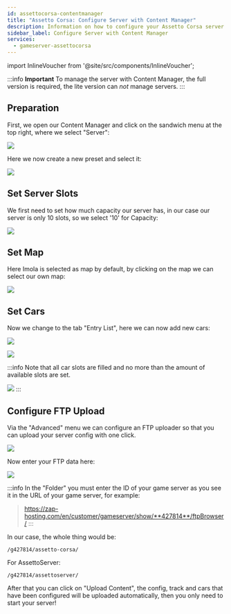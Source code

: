 ```yaml
---
id: assettocorsa-contentmanager
title: "Assetto Corsa: Configure Server with Content Manager"
description: Information on how to configure your Assetto Corsa server from ZAP-Hosting using the Content Manager 
sidebar_label: Configure Server with Content Manager
services:
  - gameserver-assettocorsa
---
```


import InlineVoucher from '@site/src/components/InlineVoucher';

:::info
**Important** To manage the server with Content Manager, the full version is required, the lite version can *not* manage servers.
:::

<InlineVoucher />


## Preparation

First, we open our Content Manager and click on the sandwich menu at the top right, where we select "Server":

![](https://screensaver01.zap-hosting.com/index.php/s/LGKdDPSCMCEMEZj/preview)

Here we now create a new preset and select it:

![](https://screensaver01.zap-hosting.com/index.php/s/XLTcJkwrAAwB65o/preview)

## Set Server Slots

We first need to set how much capacity our server has, in our case our server is only 10 slots, so we select '10' for Capacity:

![](https://screensaver01.zap-hosting.com/index.php/s/XreNRjbpSJJqEsQ/preview)

## Set Map

Here Imola is selected as map by default, by clicking on the map we can select our own map:

![](https://screensaver01.zap-hosting.com/index.php/s/B87ywSwXHL6qzFD/preview)



## Set Cars

Now we change to the tab "Entry List", here we can now add new cars:


![](https://screensaver01.zap-hosting.com/index.php/s/bY5Q5WB7nDq7f8q/preview)


![](https://screensaver01.zap-hosting.com/index.php/s/w6oxDfGJifFZbd7/preview)


:::info
Note that all car slots are filled and no more than the amount of available slots are set.

![](https://screensaver01.zap-hosting.com/index.php/s/tSZn2QJLzfDx4r9/preview)
:::

## Configure FTP Upload

Via the "Advanced" menu we can configure an FTP uploader so that you can upload your server config with one click.

![](https://screensaver01.zap-hosting.com/index.php/s/7TmdJPGKAbAJnDP/preview)


Now enter your FTP data here:

![](https://screensaver01.zap-hosting.com/index.php/s/7R9xNeEbDQpF4BD/preview)

:::info
In the "Folder" you must enter the ID of your game server as you see it in the URL of your game server, for example:

> https://zap-hosting.com/en/customer/gameserver/show/**427814**/ftpBrowser/
:::

In our case, the whole thing would be:

```
/g427814/assetto-corsa/
```

For AssettoServer: 

```
/g427814/assettoserver/
```

After that you can click on "Upload Content", the config, track and cars that have been configured will be uploaded automatically, then you only need to start your server!

<InlineVoucher />
